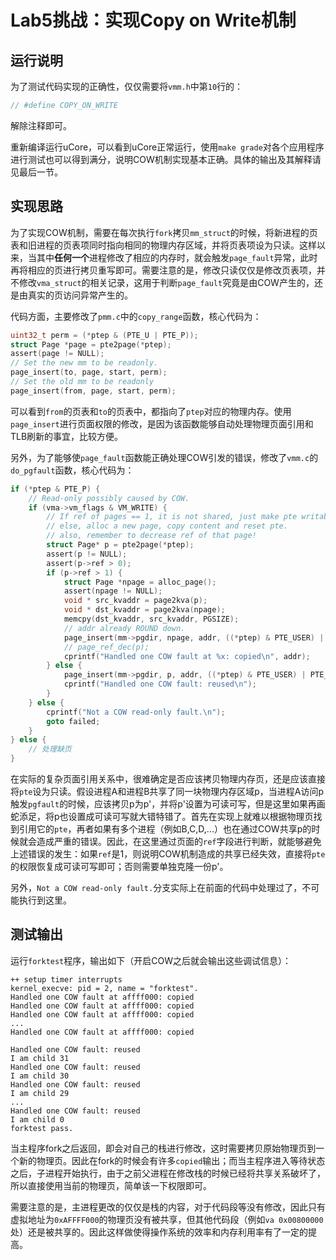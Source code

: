 # Lab5挑战：实现Copy on Write机制

## 运行说明

为了测试代码实现的正确性，仅仅需要将`vmm.h`中第`10`行的：

```c
// #define COPY_ON_WRITE
```

解除注释即可。

重新编译运行uCore，可以看到uCore正常运行，使用`make grade`对各个应用程序进行测试也可以得到满分，说明COW机制实现基本正确。具体的输出及其解释请见最后一节。

## 实现思路

为了实现COW机制，需要在每次执行`fork`拷贝`mm_struct`的时候，将新进程的页表和旧进程的页表项同时指向相同的物理内存区域，并将页表项设为只读。这样以来，当其中**任何一个**进程修改了相应的内存时，就会触发`page_fault`异常，此时再将相应的页进行拷贝重写即可。需要注意的是，修改只读仅仅是修改页表项，并不修改`vma_struct`的相关记录，这用于判断`page_fault`究竟是由COW产生的，还是由真实的页访问异常产生的。

代码方面，主要修改了`pmm.c`中的`copy_range`函数，核心代码为：

```c
uint32_t perm = (*ptep & (PTE_U | PTE_P));
struct Page *page = pte2page(*ptep);
assert(page != NULL);
// Set the new mm to be readonly.
page_insert(to, page, start, perm);
// Set the old mm to be readonly
page_insert(from, page, start, perm);
```

可以看到`from`的页表和`to`的页表中，都指向了`ptep`对应的物理内存。使用`page_insert`进行页面权限的修改，是因为该函数能够自动处理物理页面引用和TLB刷新的事宜，比较方便。

另外，为了能够使`page_fault`函数能正确处理COW引发的错误，修改了`vmm.c`的`do_pgfault`函数，核心代码为：

```c
if (*ptep & PTE_P) {
	// Read-only possibly caused by COW.
	if (vma->vm_flags & VM_WRITE) {
		// If ref of pages == 1, it is not shared, just make pte writable.
		// else, alloc a new page, copy content and reset pte.
		// also, remember to decrease ref of that page!
		struct Page* p = pte2page(*ptep);
		assert(p != NULL);
		assert(p->ref > 0);
		if (p->ref > 1) {
			struct Page *npage = alloc_page();
			assert(npage != NULL);
			void * src_kvaddr = page2kva(p);
			void * dst_kvaddr = page2kva(npage);
			memcpy(dst_kvaddr, src_kvaddr, PGSIZE);
			// addr already ROUND down.
			page_insert(mm->pgdir, npage, addr, ((*ptep) & PTE_USER) | PTE_W);
			// page_ref_dec(p);
			cprintf("Handled one COW fault at %x: copied\n", addr);
		} else {
			page_insert(mm->pgdir, p, addr, ((*ptep) & PTE_USER) | PTE_W);
			cprintf("Handled one COW fault: reused\n");
		}
	} else {
		cprintf("Not a COW read-only fault.\n");
		goto failed;
	}
} else {
	// 处理缺页
}
```

在实际的复杂页面引用关系中，很难确定是否应该拷贝物理内存页，还是应该直接将`pte`设为只读。假设进程A和进程B共享了同一块物理内存区域p，当进程A访问p触发`pgfault`的时候，应该拷贝p为p'，并将p'设置为可读可写，但是这里如果再画蛇添足，将p也设置成可读可写就大错特错了。首先在实现上就难以根据物理页找到引用它的`pte`，再者如果有多个进程（例如B,C,D,...）也在通过COW共享p的时候就会造成严重的错误。因此，在这里通过页面的`ref`字段进行判断，就能够避免上述错误的发生：如果`ref`是1，则说明COW机制造成的共享已经失效，直接将`pte`的权限恢复成可读可写即可；否则需要单独克隆一份p'。

另外，`Not a COW read-only fault.`分支实际上在前面的代码中处理过了，不可能执行到这里。

## 测试输出

运行`forktest`程序，输出如下（开启COW之后就会输出这些调试信息）：

```
++ setup timer interrupts
kernel_execve: pid = 2, name = "forktest".
Handled one COW fault at affff000: copied
Handled one COW fault at affff000: copied
Handled one COW fault at affff000: copied
...
Handled one COW fault at affff000: copied

Handled one COW fault: reused
I am child 31
Handled one COW fault: reused
I am child 30
Handled one COW fault: reused
I am child 29
...
Handled one COW fault: reused
I am child 0
forktest pass.
```

当主程序fork之后返回，即会对自己的栈进行修改，这时需要拷贝原始物理页到一个新的物理页。因此在fork的时候会有许多`copied`输出；而当主程序进入等待状态之后，子进程开始执行，由于之前父进程在修改栈的时候已经将共享关系破坏了，所以直接使用当前的物理页，简单该一下权限即可。

需要注意的是，主进程更改的仅仅是栈的内容，对于代码段等没有修改，因此只有虚拟地址为`0xAFFFF000`的物理页没有被共享，但其他代码段（例如`va 0x00800000`处）还是被共享的。因此这样做使得操作系统的效率和内存利用率有了一定的提高。
